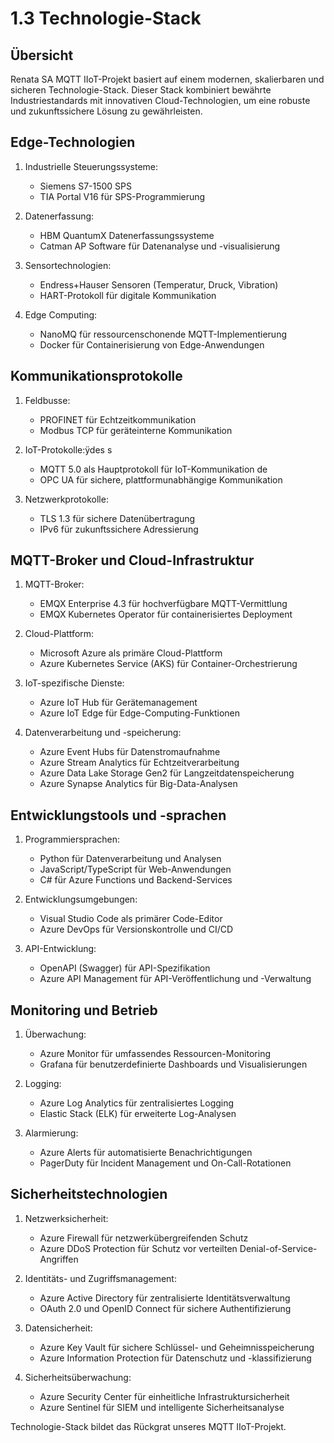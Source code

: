 # 1.3 Technologie-Stack

## Übersicht

Renata SA MQTT IIoT-Projekt basiert auf einem modernen, skalierbaren und sicheren Technologie-Stack. Dieser Stack kombiniert bewährte Industriestandards mit innovativen Cloud-Technologien, um eine robuste und zukunftssichere Lösung zu gewährleisten.

## Edge-Technologien

1. Industrielle Steuerungssysteme:
   - Siemens S7-1500 SPS
   - TIA Portal V16 für SPS-Programmierung

2. Datenerfassung:
   - HBM QuantumX Datenerfassungssysteme
   - Catman AP Software für Datenanalyse und -visualisierung

3. Sensortechnologien:
   - Endress+Hauser Sensoren (Temperatur, Druck, Vibration)
   - HART-Protokoll für digitale Kommunikation

4. Edge Computing:
   - NanoMQ für ressourcenschonende MQTT-Implementierung
   - Docker für Containerisierung von Edge-Anwendungen

## Kommunikationsprotokolle

1. Feldbusse:
   - PROFINET für Echtzeitkommunikation
   - Modbus TCP für geräteinterne Kommunikation

2. IoT-Protokolle:ÿdes s
   - MQTT 5.0 als Hauptprotokoll für IoT-Kommunikation de
   - OPC UA für sichere, plattformunabhängige Kommunikation

3. Netzwerkprotokolle:
   - TLS 1.3 für sichere Datenübertragung
   - IPv6 für zukunftssichere Adressierung

## MQTT-Broker und Cloud-Infrastruktur

1. MQTT-Broker:
   - EMQX Enterprise 4.3 für hochverfügbare MQTT-Vermittlung
   - EMQX Kubernetes Operator für containerisiertes Deployment

2. Cloud-Plattform:
   - Microsoft Azure als primäre Cloud-Plattform
   - Azure Kubernetes Service (AKS) für Container-Orchestrierung

3. IoT-spezifische Dienste:
   - Azure IoT Hub für Gerätemanagement
   - Azure IoT Edge für Edge-Computing-Funktionen

4. Datenverarbeitung und -speicherung:
   - Azure Event Hubs für Datenstromaufnahme
   - Azure Stream Analytics für Echtzeitverarbeitung
   - Azure Data Lake Storage Gen2 für Langzeitdatenspeicherung
   - Azure Synapse Analytics für Big-Data-Analysen

## Entwicklungstools und -sprachen

1. Programmiersprachen:
   - Python für Datenverarbeitung und Analysen
   - JavaScript/TypeScript für Web-Anwendungen
   - C# für Azure Functions und Backend-Services

2. Entwicklungsumgebungen:
   - Visual Studio Code als primärer Code-Editor
   - Azure DevOps für Versionskontrolle und CI/CD

3. API-Entwicklung:
   - OpenAPI (Swagger) für API-Spezifikation
   - Azure API Management für API-Veröffentlichung und -Verwaltung

## Monitoring und Betrieb

1. Überwachung:
   - Azure Monitor für umfassendes Ressourcen-Monitoring
   - Grafana für benutzerdefinierte Dashboards und Visualisierungen

2. Logging:
   - Azure Log Analytics für zentralisiertes Logging
   - Elastic Stack (ELK) für erweiterte Log-Analysen

3. Alarmierung:
   - Azure Alerts für automatisierte Benachrichtigungen
   - PagerDuty für Incident Management und On-Call-Rotationen

## Sicherheitstechnologien

1. Netzwerksicherheit:
   - Azure Firewall für netzwerkübergreifenden Schutz
   - Azure DDoS Protection für Schutz vor verteilten Denial-of-Service-Angriffen

2. Identitäts- und Zugriffsmanagement:
   - Azure Active Directory für zentralisierte Identitätsverwaltung
   - OAuth 2.0 und OpenID Connect für sichere Authentifizierung

3. Datensicherheit:
   - Azure Key Vault für sichere Schlüssel- und Geheimnisspeicherung
   - Azure Information Protection für Datenschutz und -klassifizierung

4. Sicherheitsüberwachung:
   - Azure Security Center für einheitliche Infrastruktursicherheit
   - Azure Sentinel für SIEM und intelligente Sicherheitsanalyse

Technologie-Stack bildet das Rückgrat unseres MQTT IIoT-Projekt.